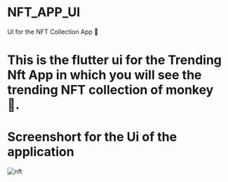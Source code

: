 # NFT_APP_UI
UI for the NFT Collection App 🤞

# This is the flutter ui for the Trending Nft App in which you will see the trending NFT collection of monkey 🙊.




# Screenshort for the Ui of the application 


![nft](https://user-images.githubusercontent.com/105273927/202084928-c8abf193-52ec-445d-bc2b-bc8a1dae8948.png)
